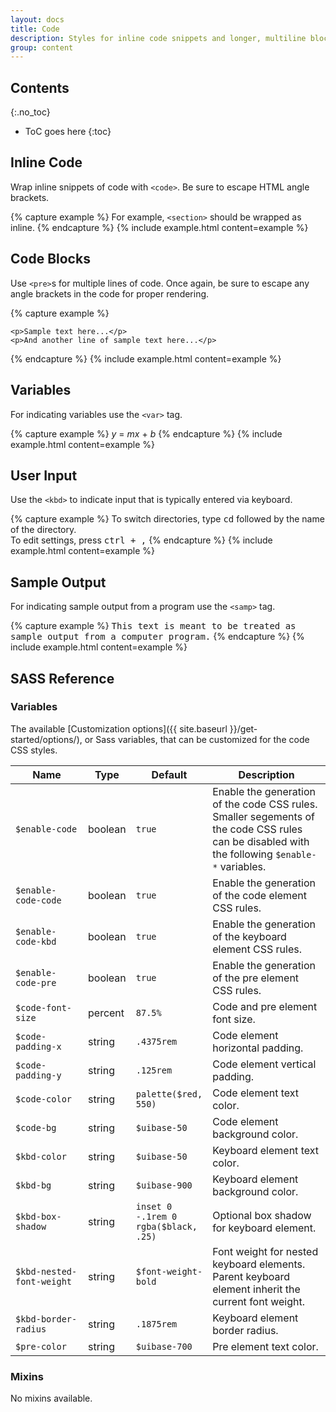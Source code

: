 ```yaml
---
layout: docs
title: Code
description: Styles for inline code snippets and longer, multiline blocks of code.
group: content
---
```


## Contents
{:.no_toc}

* ToC goes here
{:toc}

## Inline Code

Wrap inline snippets of code with `<code>`. Be sure to escape HTML angle brackets.

{% capture example %}
For example, <code>&lt;section&gt;</code> should be wrapped as inline.
{% endcapture %}
{% include example.html content=example %}

## Code Blocks

Use `<pre>`s for multiple lines of code. Once again, be sure to escape any angle brackets in the code for proper rendering.

{% capture example %}
<pre><code>&lt;p&gt;Sample text here...&lt;/p&gt;
&lt;p&gt;And another line of sample text here...&lt;/p&gt;
</code></pre>
{% endcapture %}
{% include example.html content=example %}

## Variables

For indicating variables use the `<var>` tag.

{% capture example %}
<var>y</var> = <var>m</var><var>x</var> + <var>b</var>
{% endcapture %}
{% include example.html content=example %}

## User Input

Use the `<kbd>` to indicate input that is typically entered via keyboard.

{% capture example %}
To switch directories, type <kbd>cd</kbd> followed by the name of the directory.<br>
To edit settings, press <kbd><kbd>ctrl</kbd> + <kbd>,</kbd></kbd>
{% endcapture %}
{% include example.html content=example %}

## Sample Output

For indicating sample output from a program use the `<samp>` tag.

{% capture example %}
<samp>This text is meant to be treated as sample output from a computer program.</samp>
{% endcapture %}
{% include example.html content=example %}

## SASS Reference

### Variables

The available [Customization options]({{ site.baseurl }}/get-started/options/), or Sass variables, that can be customized for the code CSS styles.

<div class="table-scroll">
    <table class="table table-bordered table-striped">
        <thead>
            <tr>
                <th style="width: 100px;">Name</th>
                <th style="width: 50px;">Type</th>
                <th style="width: 50px;">Default</th>
                <th>Description</th>
            </tr>
        </thead>
        <tbody>
            <tr>
                <td><code>$enable-code</code></td>
                <td>boolean</td>
                <td><code>true</code></td>
                <td>
                    Enable the generation of the code CSS rules.
                    Smaller segements of the code CSS rules can be disabled with the following <code>$enable-*</code> variables.
                </td>
            </tr>
            <tr>
                <td><code>$enable-code-code</code></td>
                <td>boolean</td>
                <td><code>true</code></td>
                <td>
                    Enable the generation of the code element CSS rules.
                </td>
            </tr>
            <tr>
                <td><code>$enable-code-kbd</code></td>
                <td>boolean</td>
                <td><code>true</code></td>
                <td>
                    Enable the generation of the keyboard element CSS rules.
                </td>
            </tr>
            <tr>
                <td><code>$enable-code-pre</code></td>
                <td>boolean</td>
                <td><code>true</code></td>
                <td>
                    Enable the generation of the pre element CSS rules.
                </td>
            </tr>
            <tr>
                <td><code>$code-font-size</code></td>
                <td>percent</td>
                <td><code>87.5%</code></td>
                <td>
                    Code and pre element font size.
                </td>
            </tr>
            <tr>
                <td><code>$code-padding-x</code></td>
                <td>string</td>
                <td><code>.4375rem</code></td>
                <td>
                    Code element horizontal padding.
                </td>
            </tr>
            <tr>
                <td><code>$code-padding-y</code></td>
                <td>string</td>
                <td><code>.125rem</code></td>
                <td>
                    Code element vertical padding.
                </td>
            </tr>
            <tr>
                <td><code>$code-color</code></td>
                <td>string</td>
                <td><code>palette($red, 550)</code></td>
                <td>
                    Code element text color.
                </td>
            </tr>
            <tr>
                <td><code>$code-bg</code></td>
                <td>string</td>
                <td><code>$uibase-50</code></td>
                <td>
                    Code element background color.
                </td>
            </tr>
            <tr>
                <td><code>$kbd-color</code></td>
                <td>string</td>
                <td><code>$uibase-50</code></td>
                <td>
                    Keyboard element text color.
                </td>
            </tr>
            <tr>
                <td><code>$kbd-bg</code></td>
                <td>string</td>
                <td><code>$uibase-900</code></td>
                <td>
                    Keyboard element background color.
                </td>
            </tr>
            <tr>
                <td><code>$kbd-box-shadow</code></td>
                <td>string</td>
                <td><code>inset 0 -.1rem 0 rgba($black, .25)</code></td>
                <td>
                    Optional box shadow for keyboard element.
                </td>
            </tr>
            <tr>
                <td><code>$kbd-nested-font-weight</code></td>
                <td>string</td>
                <td><code>$font-weight-bold</code></td>
                <td>
                    Font weight for nested keyboard elements.  Parent keyboard element inherit the current font weight.
                </td>
            </tr>
            <tr>
                <td><code>$kbd-border-radius</code></td>
                <td>string</td>
                <td><code>.1875rem</code></td>
                <td>
                    Keyboard element border radius.
                </td>
            </tr>
            <tr>
                <td><code>$pre-color</code></td>
                <td>string</td>
                <td><code>$uibase-700</code></td>
                <td>
                    Pre element text color.
                </td>
            </tr>
        </tbody>
    </table>
</div>

### Mixins

No mixins available.
